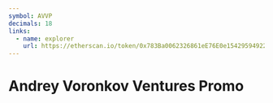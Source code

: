 ```yaml
---
symbol: AVVP
decimals: 18
links:
  - name: explorer
    url: https://etherscan.io/token/0x783Ba0062326861eE76E0e15429594922e9FE2F5
---
```


# Andrey Voronkov Ventures Promo
